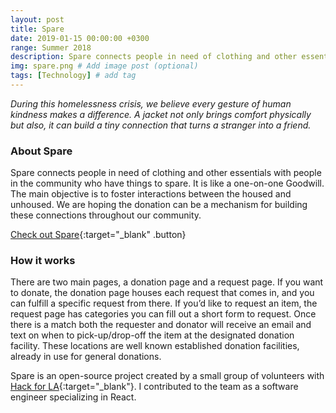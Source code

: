 ```yaml
---
layout: post
title: Spare
date: 2019-01-15 00:00:00 +0300
range: Summer 2018
description: Spare connects people in need of clothing and other essentials with people in the community who have things to spare.
img: spare.png # Add image post (optional)
tags: [Technology] # add tag
---
```


_During this homelessness crisis, we believe every gesture of human kindness makes a difference. A jacket not only brings comfort physically but also, it can build a tiny connection that turns a stranger into a friend._

### About Spare

Spare connects people in need of clothing and other essentials with people in the community who have things to spare. It is like a one-on-one Goodwill. The main objective is to foster interactions between the housed and unhoused. We are hoping the donation can be a mechanism for building these connections throughout our community.

[Check out Spare](https://www.whatcanyouspare.org/){:target="\_blank" .button}

### How it works

There are two main pages, a donation page and a request page. If you want to donate, the donation page houses each request that comes in, and you can fulfill a specific request from there. If you’d like to request an item, the request page has categories you can fill out a short form to request. Once there is a match both the requester and donator will receive an email and text on when to pick-up/drop-off the item at the designated donation facility. These locations are well known established donation facilities, already in use for general donations.

Spare is an open-source project created by a small group of volunteers with [Hack for LA](http://www.hackforla.org/){:target="\_blank"}. I contributed to the team as a software engineer specializing in React.